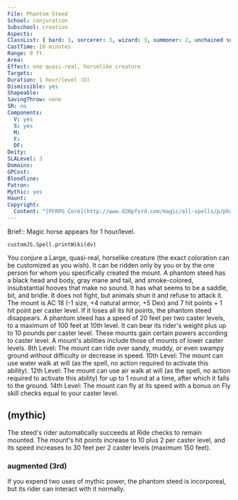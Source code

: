 ```yaml
---
File: Phantom Steed
School: conjuration
Subschool: creation
Aspects: 
ClassList: { bard: 3, sorcerer: 3, wizard: 3, summoner: 2, unchained summoner: 2, magus: 3, bloodrager: 3, occultist: 3, spiritualist: 2 }
CastTime: 10 minutes
Range: 0 ft.
Area: 
Effect: one quasi-real, horselike creature
Targets: 
Duration: 1 hour/level (D)
Dismissible: yes
Shapeable: 
SavingThrow: none
SR: no
Components:
  V: yes
  S: yes
  M: 
  F: 
  DF: 
Deity: 
SLALevel: 3
Domains: 
GPCost: 
Bloodline: 
Patron: 
Mythic: yes
Haunt: 
Copyright:
  Content: "[PFRPG Core](http://www.d20pfsrd.com/magic/all-spells/p/phantom-steed)"
---
```

Brief:: Magic horse appears for 1 hour/level.

```dataviewjs
customJS.Spell.printWiki(dv)
```

You conjure a Large, quasi-real, horselike creature (the exact coloration can be customized as you wish). It can be ridden only by you or by the one person for whom you specifically created the mount. A phantom steed has a black head and body, gray mane and tail, and smoke-colored, insubstantial hooves that make no sound. It has what seems to be a saddle, bit, and bridle. It does not fight, but animals shun it and refuse to attack it. The mount is AC 18 (-1 size, +4 natural armor, +5 Dex) and 7 hit points + 1 hit point per caster level. If it loses all its hit points, the phantom steed disappears. A phantom steed has a speed of 20 feet per two caster levels, to a maximum of 100 feet at 10th level. It can bear its rider's weight plus up to 10 pounds per caster level. These mounts gain certain powers according to caster level. A mount's abilities include those of mounts of lower caster levels. 8th Level: The mount can ride over sandy, muddy, or even swampy ground without difficulty or decrease in speed. 10th Level: The mount can use water walk at will (as the spell, no action required to activate this ability). 12th Level: The mount can use air walk at will (as the spell, no action required to activate this ability) for up to 1 round at a time, after which it falls to the ground. 14th Level: The mount can fly at its speed with a bonus on Fly skill checks equal to your caster level.


## (mythic)

The steed's rider automatically succeeds at Ride checks to remain mounted. The mount's hit points increase to 10 plus 2 per caster level, and its speed increases to 30 feet per 2 caster levels (maximum 150 feet).


### augmented (3rd)

If you expend two uses of mythic power, the phantom steed is incorporeal, but its rider can interact with it normally.
